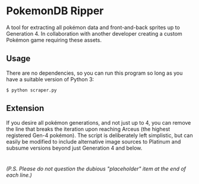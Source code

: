 # PokemonDB Ripper
A tool for extracting all pokémon data and front-and-back sprites up to Generation 4. In collaboration with another developer creating a custom Pokémon game requiring these assets.

## Usage
There are no dependencies, so you can run this program so long as you have a suitable version of Python 3:

`$ python scraper.py`

## Extension
If you desire all pokémon generations, and not just up to 4, you can remove the line that breaks the iteration upon reaching Arceus (the highest registered Gen-4 pokémon). The script is deliberately left simplistic, but can easily be modified to include alternative image sources to Platinum and subsume versions beyond just Generation 4 and below.

#

_(P.S.
Please do not question the dubious "placeholder" item at the end of each line.)_